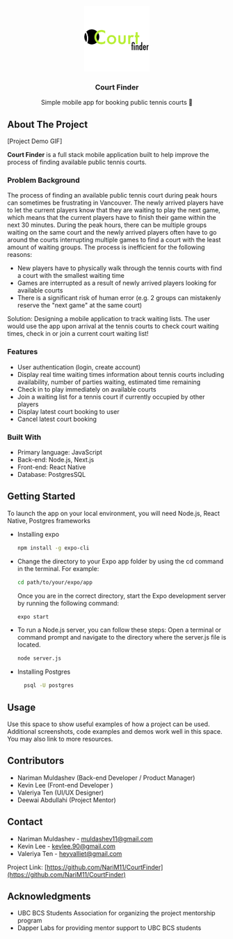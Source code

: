 <!-- Improved compatibility of back to top link: See: https://github.com/othneildrew/Best-README-Template/pull/73 -->

<a name="readme-top"></a>

<!--
*** Thanks for checking out the Best-README-Template. If you have a suggestion
*** that would make this better, please fork the repo and create a pull request
*** or simply open an issue with the tag "enhancement".
*** Don't forget to give the project a star!
*** Thanks again! Now go create something AMAZING! :D
-->

<!-- PROJECT SHIELDS -->
<!--
*** I'm using markdown "reference style" links for readability.
*** Reference links are enclosed in brackets [ ] instead of parentheses ( ).
*** See the bottom of this document for the declaration of the reference variables
*** for contributors-url, forks-url, etc. This is an optional, concise syntax you may use.
*** https://www.markdownguide.org/basic-syntax/#reference-style-links
-->

<!-- PROJECT LOGO -->
<br />
<div align="center">
  <a href="https://github.com/github_username/repo_name">
    <img src="CourtFinder/assets/logo_green.png" alt="Logo" width="150" height="150">
  </a>

<h3 align="center">Court Finder</h3>

  <p align="center">
    Simple mobile app for booking public tennis courts 🎾
  </p>
</div>

<!-- ABOUT THE PROJECT -->

## About The Project

[Project Demo GIF]

**Court Finder** is a full stack mobile application built to help improve the process of finding available public tennis courts.

### Problem Background

The process of finding an available public tennis court during peak hours can sometimes be frustrating in Vancouver. The newly arrived players have to let the current players know that they are waiting to play the next game, which means that the current players have to finish their game within the next 30 minutes. During the peak hours, there can be multiple groups waiting on the same court and the newly arrived players often have to go around the courts interrupting multiple games to find a court with the least amount of waiting groups.
The process is inefficient for the following reasons:

- New players have to physically walk through the tennis courts with find a court with the smallest waiting time
- Games are interrupted as a result of newly arrived players looking for available courts
- There is a significant risk of human error (e.g. 2 groups can mistakenly reserve the "next game" at the same court)

Solution: Designing a mobile application to track waiting lists. The user would use the app upon arrival at the tennis courts to check court waiting times, check in or join a current court waiting list!

### Features

- User authentication (login, create account)
- Display real time waiting times information about tennis courts including availability, number of parties waiting, estimated time remaining
- Check in to play immediately on available courts
- Join a waiting list for a tennis court if currently occupied by other players
- Display latest court booking to user
- Cancel latest court booking

### Built With

- Primary language: JavaScript
- Back-end: Node.js, Next.js
- Front-end: React Native
- Database: PostgresSQL

<!-- GETTING STARTED -->

## Getting Started

To launch the app on your local environment, you will need Node.js, React Native, Postgres frameworks

- Installing expo
  ```sh
  npm install -g expo-cli
  ```
- Change the directory to your Expo app folder by using the cd command in the terminal. For example:

  ```sh
  cd path/to/your/expo/app
  ```

  Once you are in the correct directory, start the Expo development server by running the following command:

  ```sh
  expo start
  ```

- To run a Node.js server, you can follow these steps:
  Open a terminal or command prompt and navigate to the directory where the server.js file is located.
  ```sh
  node server.js
  ```
- Installing Postgres

  ```sh
    psql -U postgres
  ```

<!-- USAGE EXAMPLES -->

## Usage

Use this space to show useful examples of how a project can be used. Additional screenshots, code examples and demos work well in this space. You may also link to more resources.

<!-- CONTRIBUTORS -->

## Contributors

- Nariman Muldashev (Back-end Developer / Product Manager)
- Kevin Lee (Front-end Developer )
- Valeriya Ten (UI/UX Designer)
- Deewai Abdullahi (Project Mentor)

<!-- CONTACT -->

## Contact

- Nariman Muldashev - muldashev11@gmail.com
- Kevin Lee - kevlee.90@gmail.com
- Valeriya Ten - heyvalliet@gmail.com

Project Link: [https://github.com/NariM11/CourtFinder](https://github.com/NariM11/CourtFinder)

<!-- ACKNOWLEDGMENTS -->

## Acknowledgments

- UBC BCS Students Association for organizing the project mentorship program
- Dapper Labs for providing mentor support to UBC BCS students
